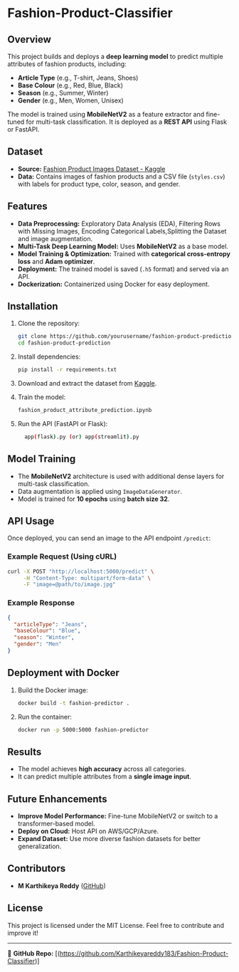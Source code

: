 # Fashion-Product-Classifier

## Overview
This project builds and deploys a **deep learning model** to predict multiple attributes of fashion products, including:
- **Article Type** (e.g., T-shirt, Jeans, Shoes)
- **Base Colour** (e.g., Red, Blue, Black)
- **Season** (e.g., Summer, Winter)
- **Gender** (e.g., Men, Women, Unisex)

The model is trained using **MobileNetV2** as a feature extractor and fine-tuned for multi-task classification. It is deployed as a **REST API** using Flask or FastAPI.

## Dataset
- **Source:** [Fashion Product Images Dataset - Kaggle](https://www.kaggle.com/datasets/paramaggarwal/fashion-product-images-dataset)
- **Data:** Contains images of fashion products and a CSV file (`styles.csv`) with labels for product type, color, season, and gender.

## Features
- **Data Preprocessing:**  Exploratory Data Analysis (EDA),  Filtering Rows with Missing Images, Encoding Categorical Labels,Splitting the Dataset and image augmentation.
- **Multi-Task Deep Learning Model:** Uses **MobileNetV2** as a base model.
- **Model Training & Optimization:** Trained with **categorical cross-entropy loss** and **Adam optimizer**.
- **Deployment:** The trained model is saved (`.h5` format) and served via an API.
- **Dockerization:** Containerized using Docker for easy deployment.

## Installation
1. Clone the repository:
   ```bash
   git clone https://github.com/yourusername/fashion-product-prediction.git
   cd fashion-product-prediction
   ```

2. Install dependencies:
   ```bash
   pip install -r requirements.txt
   ```

3. Download and extract the dataset from [Kaggle](https://www.kaggle.com/datasets/paramaggarwal/fashion-product-images-dataset).

4. Train the model:
   ```bash
   fashion_product_attribute_prediction.ipynb
   ```

5. Run the API (FastAPI or Flask):
   ```bash
     app(flask).py (or) app(streamlit).py
    ```

## Model Training
- The **MobileNetV2** architecture is used with additional dense layers for multi-task classification.
- Data augmentation is applied using `ImageDataGenerator`.
- Model is trained for **10 epochs** using **batch size 32**.

## API Usage
Once deployed, you can send an image to the API endpoint `/predict`:

### Example Request (Using cURL)
```bash
curl -X POST "http://localhost:5000/predict" \
     -H "Content-Type: multipart/form-data" \
     -F "image=@path/to/image.jpg"
```

### Example Response
```json
{
  "articleType": "Jeans",
  "baseColour": "Blue",
  "season": "Winter",
  "gender": "Men"
}
```

## Deployment with Docker
1. Build the Docker image:
   ```bash
   docker build -t fashion-predictor .
   ```
2. Run the container:
   ```bash
   docker run -p 5000:5000 fashion-predictor
   ```

## Results
- The model achieves **high accuracy** across all categories.
- It can predict multiple attributes from a **single image input**.

## Future Enhancements
- **Improve Model Performance:** Fine-tune MobileNetV2 or switch to a transformer-based model.
- **Deploy on Cloud:** Host API on AWS/GCP/Azure.
- **Expand Dataset:** Use more diverse fashion datasets for better generalization.

## Contributors
- **M Karthikeya Reddy** ([GitHub](https://github.com/karthikeyareddy183))

## License
This project is licensed under the MIT License. Feel free to contribute and improve it!

---
🔗 **GitHub Repo:** [(https://github.com/Karthikeyareddy183/Fashion-Product-Classifier)]

